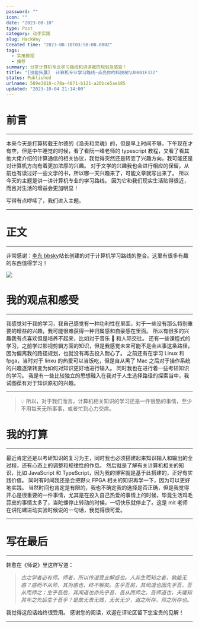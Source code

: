 ```yaml
---
password: ""
icon: ""
date: "2023-08-10"
type: Post
category: 动手实践
slug: HackWay
Created time: "2023-08-10T03:58:00.000Z"
tags:
  - 实用教程
  - 推荐
summary: 分享计算机专业学习路线和讲讲我的规划及感受！
title: "[技能拓展]  计算机专业学习路线—点亮你的科技树\U0001F332"
status: Published
urlname: 589e3818-c78a-4871-b121-a20bce5ae185
updated: "2023-10-04 21:14:00"
---
```


# 前言

---

本来今天是打算转载王尔德的《渔夫和灵魂》的，但是早上时间不够，下午现在才有空，但是中午睡觉的时候，看了看阮一峰老师的 typescript 教程，又看了看其他大佬介绍的计算通信的相关协议，我觉得突然还是转变了兴趣方向，我可能还是对计算机方向有着更加浓厚的兴趣。
对于文学的兴趣我也会进行相应的保留，从前也有读过好一些文学的书，所以哪一天兴趣来了，可能文章就写出来了。
所以今天的主题是讲一讲计算机专业的学习路线。
因为它和我们现实生活贴得很近，而且对生活的增益会更加明显！

写得有点啰嗦了，我们进入主题。

---

# 正文

---

非常感谢：[李东 bbsky](https://hackway.org/docs/cs/intro)站长创建的对于计算机学习路线的整合。这里有很多有趣的东西值得学习！

![](https://bu.dusays.com/2023/08/17/64ddef516e2da.png)

# 我的观点和感受

---

我感觉对于我的学习，我自己感觉有一种功利性在里面，对于一些没有那么特别重要的增益的兴趣，我可能很难获得一种归属感和自豪感在里面。
所以有很多的兴趣我有点喜欢但是培养不起来，比如对于音乐 🎵 和人际交往。
还有一些课程式的学习，之前学过影视剪辑方面的知识，但是我感觉未来可能不是会从事这条路径，因为偏离我的路径规划，也就没有再去投入耐心了。
之前还有在学习 Linux 和 fpga，当时对于 linxu 的热爱可以当饭吃，但是自从黑了 Mac 之后对于操作系统的兴趣逐渐转变为如何对知识更好地进行输入。
同时我也在进行着一些考研知识的学习。
我是有一些比较独立的思想融入在我对于人生选择路径的探索当中，我试图葆有对于知识原初的兴趣。

---

> 💡 所以，对于我们而言，计算机相关知识的学习还是一件很酷的事情，至少不用每天无所事事，或者忙到心力交瘁。

# 我的打算

---

最近肯定还是以考研知识的复习为主，同时我也必须搭建起来知识输入和输出的全过程，还有心态上的调整和规律性的作息。
然后就是了解有关计算机相关的知识，比如 JavaScript 和 TypeScript，因为我的博客就是基于此搭建的，正好有实践价值。
同时有时间我还是会把野火 FPGA 相关的知识再学一下，因为可以更好地实践。
当然时间也肯定是有限的，我也不确定我的选择是否正确，但是我觉得开心是很重要的一件事情，尤其是在投入自己热爱的事情上的时候，毕竟生活鸡毛蒜皮的事情太多了，当陀螺停止转动的时候，一切快乐就停止了。这是 mit 老师在讲陀螺进动实验时候说的一句话，我觉得很可爱。

---

# 写在最后

---

韩愈在《师说》里这样写道：

> _古之学者必有师。师者，所以传道受业解惑也。人非生而知之者，孰能无惑？惑而不从师，其为惑也，终不解矣。生乎吾前，其闻道也固先乎吾，吾从而师之；生乎吾后，其闻道也亦先乎吾，吾从而师之。吾师道也，夫庸知其年之先后生于吾乎？是故无贵无贱，无长无少，道之所存，师之所存也。_

我觉得这段话始终很受用。
感谢您的阅读，欢迎在评论区留下您宝贵的见解！

---
